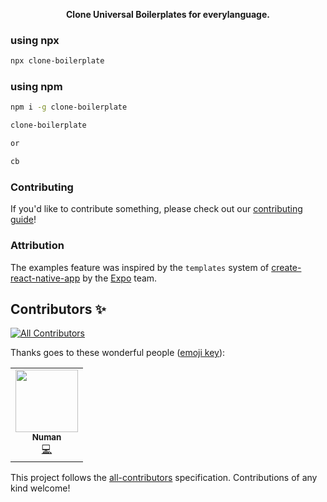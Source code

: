 <!-- Header -->

<p align="center">
  <b>Clone Universal Boilerplates for everylanguage.</b>
  <br />
  
</p>

<!-- Body -->

### using npx
```sh
npx clone-boilerplate
```


### using npm
```sh
npm i -g clone-boilerplate
```

```sh
clone-boilerplate

or

cb
```

### Contributing

If you'd like to contribute something, please check out our [contributing guide](https://github.com/nomi9995/clone-boilerplate/blob/master/contributing.md "contributing guide")!

### Attribution

The examples feature was inspired by the `templates` system of [create-react-native-app](https://github.com/expo/create-react-native-app) by the [Expo](https://vercel.com/) team.


<!-- Footer -->

## Contributors ✨

<!-- ALL-CONTRIBUTORS-BADGE:START - Do not remove or modify this section -->
[![All Contributors](https://img.shields.io/badge/all_contributors-1-orange.svg?style=flat-square)](#contributors-)
<!-- ALL-CONTRIBUTORS-BADGE:END -->

Thanks goes to these wonderful people ([emoji key](https://allcontributors.org/docs/en/emoji-key)):

<!-- ALL-CONTRIBUTORS-LIST:START - Do not remove or modify this section -->
<!-- prettier-ignore-start -->
<!-- markdownlint-disable -->
<table>
  <tr>
    <td align="center"><a href="https://github.com/nomi9995"><img src="https://avatars2.githubusercontent.com/u/36044436?v=4" width="100px;" alt=""/><br /><sub><b>Numan</b></sub></a><br /><a href="https://github.com/expo/examples/commits?author=nomi9995" title="Code">💻</a></td>
  </tr>
</table>

<!-- markdownlint-enable -->
<!-- prettier-ignore-end -->
<!-- ALL-CONTRIBUTORS-LIST:END -->

This project follows the [all-contributors](https://github.com/all-contributors/all-contributors) specification. Contributions of any kind welcome!
